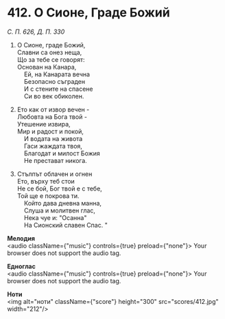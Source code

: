 # 412. О Сионе, Граде Божий  

*С. П. 626, Д. П. 330*  

1. О Сионе, граде Божий,  
Славни са онез неща,  
Що за тебе се говорят:  
Основан на Канара,  
    Ей, на Канарата вечна  
    Безопасно съграден  
    И с стените на спасене  
    Си во век обиколен.  

2. Ето как от извор вечен -  
Любовта на Бога твой -  
Утешение извира,  
Мир и радост и покой,  
    И водата на живота  
    Гаси жаждата твоя,  
    Благодат и милост Божия  
    Не престават никога.  

3. Стълпът облачен и огнен  
Ето, върху теб стои  
Не се бой, Бог твой е с тебе,  
Той ще е покрова ти.  
    Който дава дневна манна,  
    Слуша и молитвен глас,  
    Нека чуе и: "Осанна"  
    На Сионский славен Спас. "  

__Мелодия__  
<audio className={"music"} controls={true} preload={"none"}><source src="mp3/412.mp3" type="audio/mpeg"/>
Your browser does not support the audio tag.
</audio>  

__Едноглас__  
<audio className={"music"} controls={true} preload={"none"}><source src="transp/412.mp3" type="audio/mpeg"/>
Your browser does not support the audio tag.
</audio>  

__Ноти__  
<img alt="ноти" className={"score"} height="300" src="scores/412.jpg" width="212"/>
